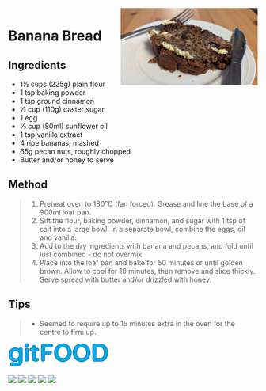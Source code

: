  <img src="bananabread/images/main.jpg" width="55%" align="right" />

# Banana Bread

## Ingredients

- 1½ cups (225g) plain flour
- 1 tsp baking powder
- 1 tsp ground cinnamon
- ½ cup (110g) caster sugar
- 1 egg
- ⅓ cup (80ml) sunflower oil
- 1 tsp vanilla extract
- 4 ripe bananas, mashed
- 65g pecan nuts, roughly chopped
- Butter and/or honey to serve

## Method

> 1. Preheat oven to 180°C (fan forced). Grease and line the base of a 900ml loaf pan.
> 2. Sift the flour, baking powder, cinnamon, and sugar with 1 tsp of salt into a large bowl. In a separate bowl, combine the eggs, oil and vanilla.
> 3. Add to the dry ingredients with banana and pecans, and fold until _just_ combined - do not overmix.
> 4. Place into the loaf pan and bake for 50 minutes or until golden brown. Allow to cool for 10 minutes, then remove and slice thickly. Serve spread with butter and/or drizzled with honey.

## Tips

> - Seemed to require up to 15 minutes extra in the oven for the centre to firm up.

<img src="../images/logo_sm.png" width="40%" />

<img src="https://img.shields.io/badge/baked-blue.svg" /> <img src="https://img.shields.io/badge/dessert-blue.svg" /> <img src="https://img.shields.io/badge/snack-blue.svg" /> <img src="https://img.shields.io/badge/vegan-blue.svg" /> <img src="https://img.shields.io/badge/vegetarian-blue.svg" /> 

<script data-goatcounter="https://fexofenadine.goatcounter.com/count" async src="//gc.zgo.at/count.js"></script>